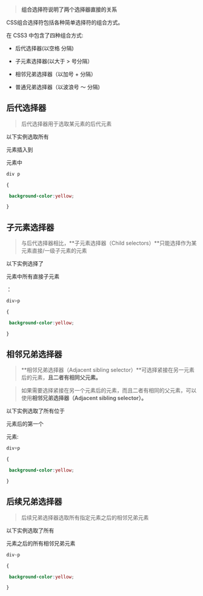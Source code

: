> **组合选择符说明了两个选择器直接的关系**

CSS组合选择符包括各种简单选择符的组合方式。

在 CSS3 中包含了四种组合方式: 

* 后代选择器(以空格   分隔)

* 子元素选择器(以大于 > 号分隔）

* 相邻兄弟选择器（以加号 + 分隔）

* 普通兄弟选择器（以波浪号 ～ 分隔)

## 后代选择器

> 后代选择器用于选取某元素的后代元素

以下实例选取所有 <p> 元素插入到 <div> 元素中

```css
div p

{

 background-color:yellow;

}
```

## 子元素选择器

> 与后代选择器相比，**子元素选择器（Child selectors）**只能选择作为某元素直接/一级子元素的元素

以下实例选择了<div>元素中所有直接子元素 <p> ：

```css
div>p

{

 background-color:yellow;

}
```

## 相邻兄弟选择器

> **相邻兄弟选择器（Adjacent sibling selector）**可选择紧接在另一元素后的元素，**且二者有相同父元素。**

> 如果需要选择紧接在另一个元素后的元素，而且二者有相同的父元素，可以使用**相邻兄弟选择器（Adjacent sibling selector）。**

以下实例选取了所有位于 <div> 元素后的第一个 <p> 元素:

```css
div+p

{

 background-color:yellow;

}
```

## 后续兄弟选择器

> 后续兄弟选择器选取所有指定元素之后的相邻兄弟元素

以下实例选取了所有 <div> 元素之后的所有相邻兄弟元素 <p>

```css
div~p

{

 background-color:yellow;

}
```

